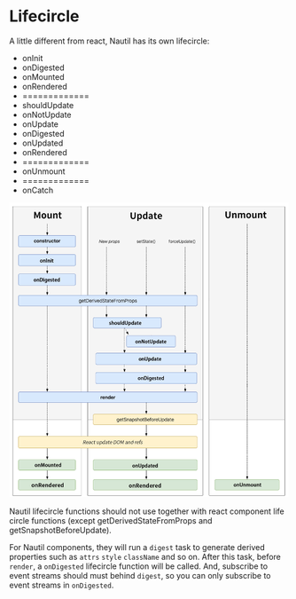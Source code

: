 # Lifecircle

A little different from react, Nautil has its own lifecircle:

- onInit
- onDigested
- onMounted
- onRendered
- =============
- shouldUpdate
- onNotUpdate
- onUpdate
- onDigested
- onUpdated
- onRendered
- =============
- onUnmount
- =============
- onCatch

![](../assets/nautil-lifecircle.jpg)

Nautil lifecircle functions should not use together with react component life circle functions (except getDerivedStateFromProps and getSnapshotBeforeUpdate).

For Nautil components, they will run a `digest` task to generate derived properties such as `attrs` `style` `className` and so on. After this task, before `render`, a `onDigested` lifecircle function will be called. And, subscribe to event streams should must behind `digest`, so you can only subscribe to event streams in `onDigested`.
